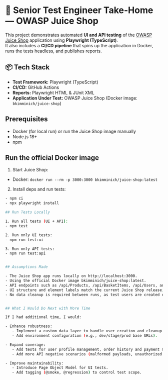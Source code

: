 # 🧪 Senior Test Engineer Take-Home — OWASP Juice Shop

This project demonstrates automated **UI and API testing** of the [OWASP Juice Shop](https://github.com/juice-shop/juice-shop) application using **Playwright (TypeScript)**.  
It also includes a **CI/CD pipeline** that spins up the application in Docker, runs the tests headless, and publishes reports.

## 📦 Tech Stack

- **Test Framework:** Playwright (TypeScript)
- **CI/CD:** GitHub Actions
- **Reports:** Playwright HTML & JUnit XML
- **Application Under Test:** OWASP Juice Shop (Docker image: `bkimminich/juice-shop`)


## Prerequisites
- Docker (for local run) or run the Juice Shop image manually
- Node.js 18+
- npm

## Run the official Docker image
1. Start Juice Shop:
- Docker: `docker run --rm -p 3000:3000 bkimminich/juice-shop:latest`
   
2. Install deps and run tests:
```bash
- npm ci
- npx playwright install

## Run Tests Locally

1. Run all tests (UI + API):
- npm test

2. Run only UI tests:
- npm run test:ui

3. Run only API tests:
- npm run test:api


## Assumptions Made

- The Juice Shop app runs locally on http://localhost:3000.
- Using the official Docker image bkimminich/juice-shop:latest.
- API endpoints such as /api/Products, /api/BasketItems, /api/Users, and /rest/user/login are stable (based on community examples and source code).
- UI structure and element labels match the current Juice Shop release; tests use resilient selectors (getByRole, getByText) to minimize breakage. However, UI elements are prone to change.
- No data cleanup is required between runs, as test users are created dynamically.


## What I Would Do Next with More Time

If I had additional time, I would:

- Enhance robustness:
   - Implement a custom data layer to handle user creation and cleanup.
   - Add environment configuration (e.g., dev/stage/prod base URLs).

- Expand coverage:
   - Add tests for user profile management, order history and payment methods.
   - Add more API negative scenarios (malformed payloads, unauthorized access).

- Improve maintainability:
   - Introduce Page Object Model for UI tests.
   - Add tagging (@smoke, @regression) to control test scope.


